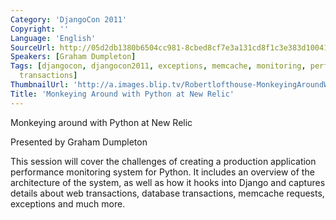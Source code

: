 ```yaml
---
Category: 'DjangoCon 2011'
Copyright: ''
Language: 'English'
SourceUrl: http://05d2db1380b6504cc981-8cbed8cf7e3a131cd8f1c3e383d10041.r93.cf2.rackcdn.com/djangocon-2011/104_monkeying-around-with-python-at-new-relic.m4v
Speakers: [Graham Dumpleton]
Tags: [djangocon, djangocon2011, exceptions, memcache, monitoring, performance, requests,
  transactions]
ThumbnailUrl: 'http://a.images.blip.tv/Robertlofthouse-MonkeyingAroundWithPythonAtNewRelic328-388.jpg'
Title: 'Monkeying Around with Python at New Relic'
---
```

Monkeying around with Python at New Relic

Presented by Graham Dumpleton

This session will cover the challenges of creating a production application
performance monitoring system for Python. It includes an overview of the
architecture of the system, as well as how it hooks into Django and captures
details about web transactions, database transactions, memcache requests,
exceptions and much more.

